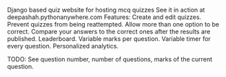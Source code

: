 Django based quiz website for hosting mcq quizzes
See it in action at deepashah.pythonanywhere.com
Features:
  Create and edit quizzes.
  Prevent quizzes from being reattempted.
  Allow more than one option to be correct.
  Compare your answers to the correct ones after the results are published.
  Leaderboard.
  Variable marks per question.
  Variable timer for every question.
  Personalized analytics.
  
TODO: See question number, number of questions, marks of the current question.
